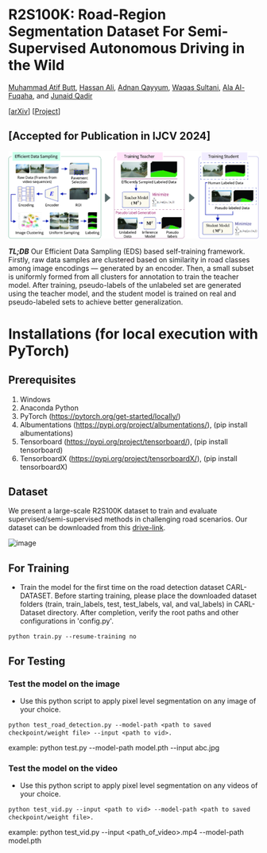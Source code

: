 # R2S100K: Road-Region Segmentation Dataset For Semi-Supervised Autonomous Driving in the Wild 
[Muhammad Atif Butt](https://scholar.google.com/citations?user=vf7PeaoAAAAJ&hl=en), [Hassan Ali](https://scholar.google.com/citations?user=MhiaZiQAAAAJ&hl=en), [Adnan Qayyum](https://scholar.google.com/citations?user=keWNlTIAAAAJ&hl=en),  [Waqas Sultani](https://scholar.google.com/citations?user=SqcjV8EAAAAJ&hl=en), [Ala Al-Fuqaha](https://scholar.google.com/citations?user=IKnfU2kAAAAJ&hl=en), and [Junaid Qadir](https://scholar.google.com/citations?user=EdPPQToAAAAJ&hl=en)

[[arXiv](https://arxiv.org/abs/2308.06393)] [[Project](https://r2s100k.github.io/)]

## [Accepted for Publication in IJCV 2024]

![teaser](assets/pipeline-1_.jpg)

***TL;DB*** Our Efficient Data Sampling (EDS) based self-training framework. Firstly, raw data samples are clustered based on similarity in road classes among image encodings — generated by an encoder. Then, a small subset is uniformly formed from all clusters for annotation to train the teacher model. After training, pseudo-labels of the unlabeled set are generated using the
teacher model, and the student model is trained on real and pseudo-labeled sets to achieve better generalization.

# Installations (for local execution with PyTorch)
## Prerequisites
1. Windows
2. Anaconda Python
3. PyTorch (https://pytorch.org/get-started/locally/)
4. Albumentations (https://pypi.org/project/albumentations/), (pip install albumentations)
5. Tensorboard (https://pypi.org/project/tensorboard/), (pip install tensorboard)
6. TensorboardX (https://pypi.org/project/tensorboardX/), (pip install tensorboardX)

## Dataset 
We present a large-scale R2S100K dataset to train and evaluate supervised/semi-supervised methods in challenging road scenarios. Our dataset can be downloaded from this [drive-link](https://drive.google.com/drive/folders/1Kstw2JGDjTrAXMKHjMN7fIVT3sTRqmRQ?usp=sharing).

![image](https://github.com/user-attachments/assets/fcae628b-2111-43a9-8c98-822f4b14fec2)

## For Training 
- Train the model for the first time on the road detection dataset CARL-DATASET. Before starting training, please place the downloaded dataset folders (train, train_labels, test, test_labels, val, and val_labels) in CARL-Dataset directory. After completion, verify the root paths and other configurations in 'config.py'.
```
python train.py --resume-training no
```
## For Testing 

### Test the model on the image 

-  Use this python script to apply pixel level segmentation on any image of your choice.
```
python test_road_detection.py --model-path <path to saved checkpoint/weight file> --input <path to vid>.
```
example: python test.py --model-path model.pth --input abc.jpg

### Test the model on the video 

-  Use this python script to apply pixel level segmentation on any videos of your choice.
```
python test_vid.py --input <path to vid> --model-path <path to saved checkpoint/weight file>.
```
example: python test_vid.py --input <path_of_video>.mp4 --model-path model.pth

